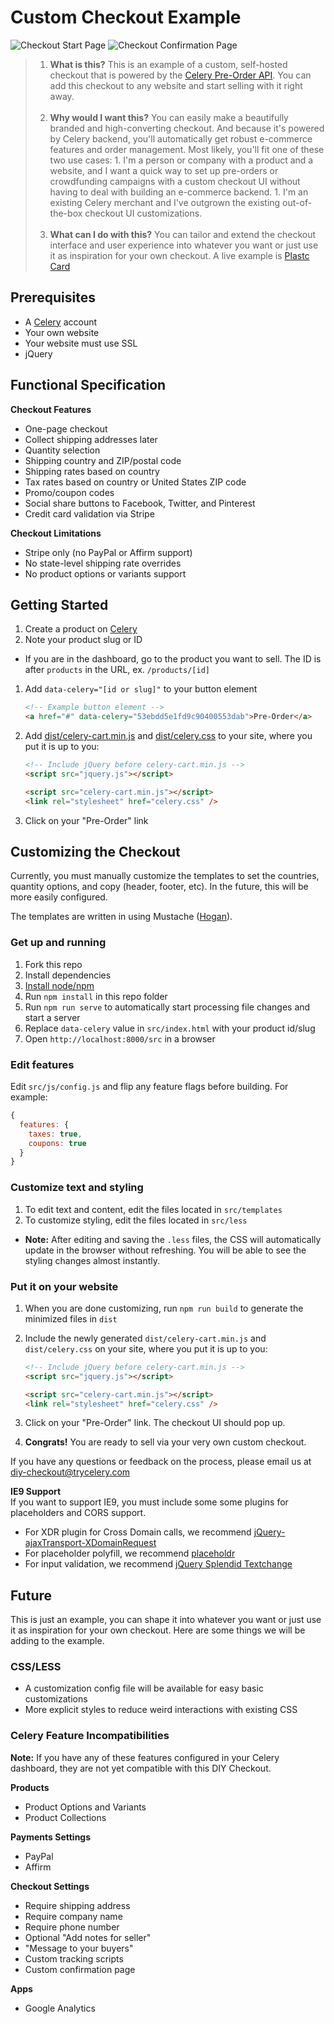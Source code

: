 Custom Checkout Example
============

![Checkout Start Page](http://cl.ly/image/3J0t0r2c0a2V/Desktop%20-%20Start.png)
![Checkout Confirmation Page](http://cl.ly/image/170Q0E3Z3V0M/Desktop%20-%20Thank%20You.png)

> 1. **What is this?** This is an example of a custom, self-hosted checkout that is powered by the [Celery Pre-Order API](https://github.com/airbrite/celery-api). You can add this checkout to any website and start selling with it right away.<br/><br/>
> 1. **Why would I want this?** You can easily make a beautifully branded and high-converting checkout. And because it's powered by Celery backend, you'll automatically get robust e-commerce features and order management. Most likely, you'll fit one of these two use cases:
    1. I'm a person or company with a product and a website, and I want a quick way to set up pre-orders or crowdfunding campaigns with a custom checkout UI without having to deal with building an e-commerce backend.
    1. I'm an existing Celery merchant and I've outgrown the existing out-of-the-box checkout UI customizations.<br/><br/>
> 1. **What can I do with this?** You can tailor and extend the checkout interface and user experience into whatever you want or just use it as inspiration for your own checkout. A live example is [Plastc Card](http://cl.ly/1C362x412I1N)

## Prerequisites

* A [Celery](https://trycelery.com) account
* Your own website
* Your website must use SSL
* jQuery

## Functional Specification

**Checkout Features**

* One-page checkout
* Collect shipping addresses later
* Quantity selection
* Shipping country and ZIP/postal code
* Shipping rates based on country 
* Tax rates based on country or United States ZIP code
* Promo/coupon codes
* Social share buttons to Facebook, Twitter, and Pinterest
* Credit card validation via Stripe

**Checkout Limitations**

* Stripe only (no PayPal or Affirm support)
* No state-level shipping rate overrides
* No product options or variants support

## Getting Started

1. Create a product on [Celery](https://trycelery.com)
1. Note your product slug or ID
  * If you are in the dashboard, go to the product you want to sell. The ID is after `products` in the URL, ex. `/products/[id]`
1. Add `data-celery="[id or slug]"` to your button element

    ```html
    <!-- Example button element -->
    <a href="#" data-celery="53ebdd5e1fd9c90400553dab">Pre-Order</a>
    ```

1. Add [dist/celery-cart.min.js](https://github.com/airbrite/diy-checkout/blob/master/dist/celery-cart.min.js) and [dist/celery.css](https://github.com/airbrite/diy-checkout/blob/master/dist/celery.css) to your site, where you put it is up to you:

    ```html
    <!-- Include jQuery before celery-cart.min.js -->
    <script src="jquery.js"></script>
    
    <script src="celery-cart.min.js"></script>
    <link rel="stylesheet" href="celery.css" />
    ```

1.  Click on your "Pre-Order" link


## Customizing the Checkout

Currently, you must manually customize the templates to set the countries, quantity options, and copy (header, footer, etc). In the future, this will be more easily configured.

The templates are written in using Mustache ([Hogan](http://twitter.github.io/hogan.js/)).

### Get up and running

1. Fork this repo
1. Install dependencies
  1. [Install node/npm](http://nodejs.org/)
  1. Run `npm install` in this repo folder
1. Run `npm run serve` to automatically start processing file changes and start a server
1. Replace `data-celery` value in `src/index.html` with your product id/slug
1. Open `http://localhost:8000/src` in a browser

### Edit features

Edit `src/js/config.js` and flip any feature flags before building. For example:

```js
{
  features: {
    taxes: true,
    coupons: true
  }
}
```

### Customize text and styling

1. To edit text and content, edit the files located in  `src/templates`
2. To customize styling, edit the files located in `src/less`
  * **Note:** After editing and saving the `.less` files, the CSS will automatically update in the browser without refreshing. You will be able to see the styling changes almost instantly.

### Put it on your website

1. When you are done customizing, run `npm run build` to generate the minimized files in `dist`
1. Include the newly generated `dist/celery-cart.min.js` and `dist/celery.css` on your site, where you put it is up to you:

    ```html
    <!-- Include jQuery before celery-cart.min.js -->
    <script src="jquery.js"></script>
    
    <script src="celery-cart.min.js"></script>
    <link rel="stylesheet" href="celery.css" />
    ```

1. Click on your "Pre-Order" link. The checkout UI should pop up.
1. **Congrats!** You are ready to sell via your very own custom checkout.

If you have any questions or feedback on the process, please email us at [diy-checkout@trycelery.com](mailto:diy-checkout@trycelery.com)

**IE9 Support**<br/>
If you want to support IE9, you must include some some plugins for placeholders and CORS support.

* For XDR plugin for Cross Domain calls, we recommend [jQuery-ajaxTransport-XDomainRequest](https://github.com/MoonScript/jQuery-ajaxTransport-XDomainRequest)
* For placeholder polyfill, we recommend [placeholdr](https://github.com/vote539/placeholdr)
* For input validation, we recommend [jQuery Splendid Textchange](https://github.com/pandell/jquery-splendid-textchange)

## Future

This is just an example, you can shape it into whatever you want or just use it as inspiration for your own checkout. Here are some things we will be adding to the example.

### CSS/LESS

* A customization config file will be available for easy basic customizations
* More explicit styles to reduce weird interactions with existing CSS

### Celery Feature Incompatibilities

**Note:** If you have any of these features configured in your Celery dashboard, they are not yet compatible with this DIY Checkout.

**Products**

* Product Options and Variants
* Product Collections

**Payments Settings**

* PayPal
* Affirm

**Checkout Settings**

* Require shipping address
* Require company name
* Require phone number
* Optional "Add notes for seller"
* "Message to your buyers"
* Custom tracking scripts
* Custom confirmation page

**Apps**

* Google Analytics


